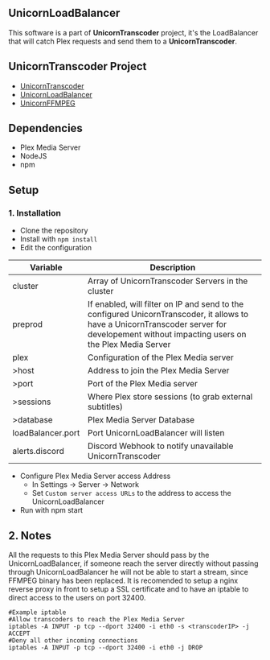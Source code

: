 ## UnicornLoadBalancer

This software is a part of __UnicornTranscoder__ project, it's the LoadBalancer that will catch Plex requests and send them to a __UnicornTranscoder__.

## UnicornTranscoder Project

* [UnicornTranscoder](https://github.com/UnicornTranscoder/UnicornTranscoder)
* [UnicornLoadBalancer](https://github.com/UnicornTranscoder/UnicornLoadBalancer)
* [UnicornFFMPEG](https://github.com/UnicornTranscoder/UnicornFFMPEG)

## Dependencies

* Plex Media Server
* NodeJS
* npm

## Setup

### 1. Installation

* Clone the repository
* Install with `npm install`
* Edit the configuration

| Variable          | Description                                                  |
| ----------------- | ------------------------------------------------------------ |
| cluster           | Array of UnicornTranscoder Servers in the cluster            |
| preprod           | If enabled, will filter on IP and send to the configured UnicornTranscoder, it allows to have a UnicornTranscoder server for developement without impacting users on the Plex Media Server |
| plex              | Configuration of the Plex Media server                       |
| >host             | Address to join the Plex Media Server                        |
| >port             | Port of the Plex Media server                                |
| >sessions         | Where Plex store sessions (to grab external subtitles)       |
| >database         | Plex Media Server Database                                   |
| loadBalancer.port | Port UnicornLoadBalancer will listen                         |
| alerts.discord    | Discord Webhook to notify unavailable UnicornTranscoder      |

* Configure Plex Media Server access Address
  * In Settings -> Server -> Network
  * Set `Custom server access URLs` to the address to access the UnicornLoadBalancer
* Run with npm start

## 2. Notes

All the requests to this Plex Media Server should pass by the UnicornLoadBalancer, if someone reach the server directly without passing through UnicornLoadBalancer he will not be able to start a stream, since FFMPEG binary has been replaced. It is recomended to setup a nginx reverse proxy in front to setup a SSL certificate and to have an iptable to direct access to the users on port 32400.

```
#Example iptable
#Allow transcoders to reach the Plex Media Server
iptables -A INPUT -p tcp --dport 32400 -i eth0 -s <transcoderIP> -j ACCEPT
#Deny all other incoming connections
iptables -A INPUT -p tcp --dport 32400 -i eth0 -j DROP
```

